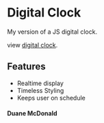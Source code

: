 # Digital Clock

My version of a JS digital clock.

<p>view <a href="https://duanemcd.github.io/clock/">digital clock</a>.</p>

## Features

<ul> 
    <li> Realtime display</li>
    <li> Timeless Styling</li>
    <li> Keeps user on schedule</li>
</ul>

#### Duane McDonald
